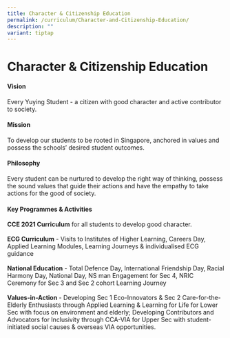 ```yaml
---
title: Character & Citizenship Education
permalink: /curriculum/Character-and-Citizenship-Education/
description: ""
variant: tiptap
---
```

<h1>Character &amp; Citizenship Education</h1>
<h4>Vision</h4>
<p>Every Yuying Student - a citizen with good character and active contributor
to society.</p>
<h4>Mission</h4>
<p>To develop our students to be rooted in Singapore, anchored in values
and possess the schools’ desired student outcomes.
<br>
</p>
<h4>Philosophy</h4>
<p>Every student can be nurtured to develop the right way of thinking, possess
the sound values that guide their actions and have the empathy to take
actions for the good of society.</p>
<h4>Key Programmes &amp; Activities</h4>
<p><strong>CCE 2021 Curriculum</strong> for all students to develop good character.
<br>
<br><strong>ECG Curriculum</strong> - Visits to Institutes of Higher Learning,
Careers Day, Applied Learning Modules, Learning Journeys &amp; individualised
ECG guidance
<br>
<br><strong>National Education</strong> - Total Defence Day, International
Friendship Day, Racial Harmony Day, National Day, NS man Engagement for
Sec 4, NRIC Ceremony for Sec 3 and Sec 2 cohort Learning Journey
<br>
<br><strong>Values-in-Action</strong> - Developing Sec 1 Eco-Innovators &amp;
Sec 2 Care-for-the-Elderly Enthusiasts through Applied Learning &amp; Learning
for Life for Lower Sec with focus on environment and elderly; Developing
Contributors and Advocators for Inclusivity through CCA-VIA for Upper Sec
with student-initiated social causes &amp; overseas VIA opportunities.</p>